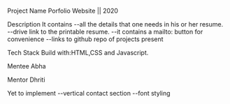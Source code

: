 Project Name
Porfolio Website || 2020 

Description
It contains 
--all the details that one needs in his or her resume. 
--drive link to the printable resume. 
--it contains a mailto: button for convenience 
--links to github repo of projects present

Tech Stack
Build with:HTML,CSS and Javascript.

Mentee
Abha

Mentor
Dhriti

Yet to implement 
--vertical contact section 
--font styling
